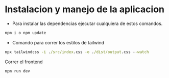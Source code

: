 

# Instalacion y manejo de la aplicacion
- Para instalar las dependencias ejecutar cualquiera de estos comandos.
```cmd
npm i o npm update

```


- Comando para correr los estilos de tailwind

```cmd
npx tailwindcss -i ./src/index.css -o ./dist/output.css --watch
```


Correr el frontend

``````
npm run dev
``````